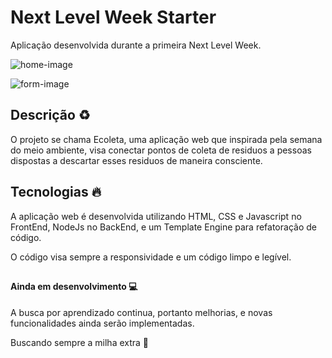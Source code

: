 # Next Level Week Starter 

Aplicação desenvolvida durante a primeira Next Level Week.

![home-image](./public/assets/presentatio-home.png)

![form-image](./public/assets/presentatio-form.png)


## Descrição ♻️

O projeto se chama Ecoleta, uma aplicação web que inspirada pela semana do meio ambiente, visa conectar pontos de coleta de residuos a pessoas dispostas a descartar esses residuos de maneira consciente.

## Tecnologias 🔥

A aplicação web é desenvolvida utilizando HTML, CSS e Javascript no FrontEnd, NodeJs no BackEnd, e um Template Engine para refatoração de código.

O código visa sempre a responsividade e um código limpo e legível.

## 

#### Ainda em desenvolvimento 💻

A busca por aprendizado continua, portanto melhorias, e novas funcionalidades ainda serão implementadas.  

Buscando sempre a milha extra 🚀


